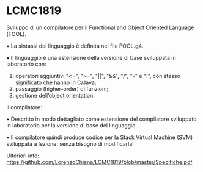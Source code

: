 # LCMC1819

Sviluppo di un compilatore per il Functional and
Object Oriented Language (FOOL).

• La sintassi del linguaggio è definita nel file
FOOL.g4.

• Il linguaggio è una estensione della versione di
base sviluppata in laboratorio con:
1. operatori aggiuntivi "<=", ">=", "||", "&&", "/", "-" e "!", con stesso significato che hanno in C/Java;
2. passaggio (higher-order) di funzioni;
3. gestione dell’object orientation.

Il compilatore:

• Descritto in modo dettagliato come estensione
del compilatore sviluppato in laboratorio per la
versione di base del linguaggio.

• Il compilatore quindi produce codice per la
Stack Virtual Machine (SVM) sviluppata a
lezione: senza bisogno di modificarla!

Ulteriori info: https://github.com/LorenzoChiana/LCMC1819/blob/master/Specifiche.pdf
